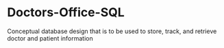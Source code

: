 # Doctors-Office-SQL
Conceptual database design that is to be used to store, track, and retrieve doctor and patient information
